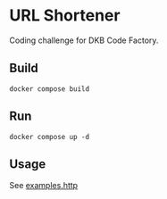 # URL Shortener

Coding challenge for DKB Code Factory.

## Build

```shell
docker compose build 
```

## Run

```shell
docker compose up -d 
```

## Usage

See [examples.http](examples.http)